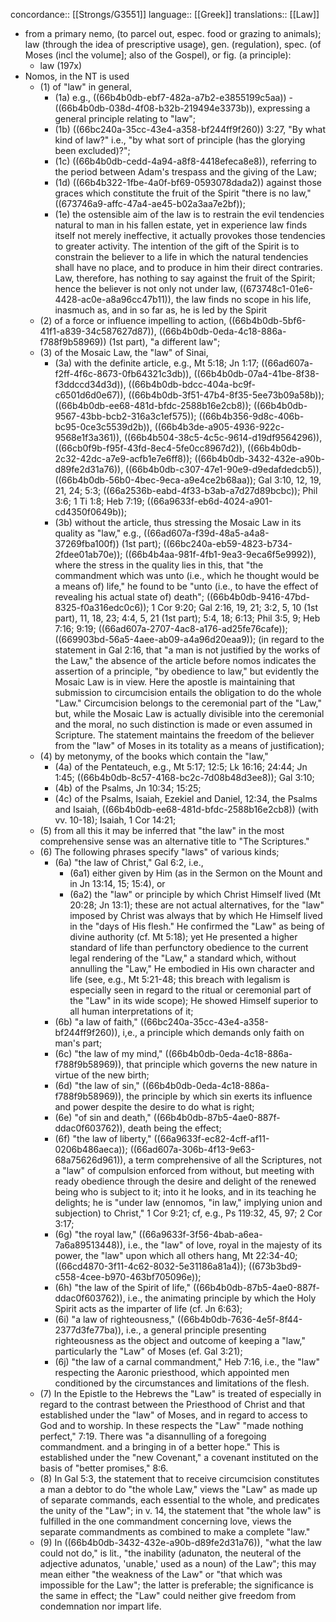 concordance:: [[Strongs/G3551]] 
language:: [[Greek]] 
translations:: [[Law]]

- from a primary nemo, (to parcel out, espec. food or grazing to animals); law (through the idea of prescriptive usage), gen. (regulation), spec. (of Moses (incl the volume]; also of the Gospel), or fig. (a principle):
	- law (197x)
- Nomos, in the NT is used
	- (1) of "law" in general,
		- (1a) e.g., ((66b4b0db-ebf7-482a-a7b2-e3855199c5aa)) - ((66b4b0db-038d-4f08-b32b-219494e3373b)), expressing a general principle relating to "law";
		- (1b) ((66bc240a-35cc-43e4-a358-bf244ff9f260)) 3:27, "By what kind of law?" i.e., "by what sort of principle (has the glorying been excluded)?";
		- (1c) ((66b4b0db-cedd-4a94-a8f8-4418efeca8e8)), referring to the period between Adam's trespass and the giving of the Law;
		- (1d) ((66b4b322-1fbe-4a0f-bf69-0593078dada2)) against those graces which constitute the fruit of the Spirit "there is no law," ((673746a9-affc-47a4-ae45-b02a3aa7e2bf));
		- (1e) the ostensible aim of the law is to restrain the evil tendencies natural to man in his fallen estate, yet in experience law finds itself not merely ineffective, it actually provokes those tendencies to greater activity. The intention of the gift of the Spirit is to constrain the believer to a life in which the natural tendencies shall have no place, and to produce in him their direct contraries. Law, therefore, has nothing to say against the fruit of the Spirit; hence the believer is not only not under law, ((673748c1-01e6-4428-ac0e-a8a96cc47b11)), the law finds no scope in his life, inasmuch as, and in so far as, he is led by the Spirit
	- (2) of a force or influence impelling to action, ((66b4b0db-5bf6-41f1-a839-34c587627d87)), ((66b4b0db-0eda-4c18-886a-f788f9b58969)) (1st part), "a different law";
	- (3) of the Mosaic Law, the "law" of Sinai,
		- (3a) with the definite article, e.g., Mt 5:18; Jn 1:17; ((66ad607a-f2ff-4f6c-8673-0fb64321c3db)), ((66b4b0db-07a4-41be-8f38-f3ddccd34d3d)), ((66b4b0db-bdcc-404a-bc9f-c6501d6d0e67)), ((66b4b0db-3f51-47b4-8f35-5ee73b09a58b)); ((66b4b0db-ee68-481d-bfdc-2588b16e2cb8)); ((66b4b0db-9567-43bb-bcb2-316a3c1ef575)); ((66b4b356-9d8c-406b-bc95-0ce3c5539d2b)), ((66b4b3de-a905-4936-922c-9568e1f3a361)), ((66b4b504-38c5-4c5c-9614-d19df9564296)), ((66cb0f9b-f95f-43fd-8ec4-5fe0cc8967d2)), ((66b4b0db-2c32-42dc-a7e9-acfb1e7e6ff8)); ((66b4b0db-3432-432e-a90b-d89fe2d31a76)), ((66b4b0db-c307-47e1-90e9-d9edafdedcb5)), ((66b4b0db-56b0-4bec-9eca-a9e4ce2b68aa)); Gal 3:10, 12, 19, 21, 24; 5:3; ((66a2536b-eabd-4f33-b3ab-a7d27d89bcbc)); Phil 3:6; 1 Ti 1:8; Heb 7:19; ((66a9633f-eb6d-4024-a901-cd4350f0649b));
		- (3b) without the article, thus stressing the Mosaic Law in its quality as "law," e.g., ((66ad607a-f39d-48a5-a4a8-37269fba100f)) (1st part); ((66bc240a-eb59-4823-b734-2fdee01ab70e)); ((66b4b4aa-981f-4fb1-9ea3-9eca6f5e9992)), where the stress in the quality lies in this, that "the commandment which was unto (i.e., which he thought would be a means of) life," he found to be "unto (i.e., to have the effect of revealing his actual state of) death"; ((66b4b0db-9416-47bd-8325-f0a316edc0c6)); 1 Cor 9:20; Gal 2:16, 19, 21; 3:2, 5, 10 (1st part), 11, 18, 23; 4:4, 5, 21 (1st part); 5:4, 18; 6:13; Phil 3:5, 9; Heb 7:16; 9:19; ((66ad607a-2707-4ac8-a176-ad25fe76cafe)); ((669903bd-56a5-4aee-ab09-a4a96d20eaa9)); (in regard to the statement in Gal 2:16, that "a man is not justified by the works of the Law," the absence of the article before nomos indicates the assertion of a principle, "by obedience to law," but evidently the Mosaic Law is in view. Here the apostle is maintaining that submission to circumcision entails the obligation to do the whole "Law." Circumcision belongs to the ceremonial part of the "Law," but, while the Mosaic Law is actually divisible into the ceremonial and the moral, no such distinction is made or even assumed in Scripture. The statement maintains the freedom of the believer from the "law" of Moses in its totality as a means of justification);
	- (4) by metonymy, of the books which contain the "law,"
		- (4a) of the Pentateuch, e.g., Mt 5:17; 12:5; Lk 16:16; 24:44; Jn 1:45; ((66b4b0db-8c57-4168-bc2c-7d08b48d3ee8)); Gal 3:10;
		- (4b) of the Psalms, Jn 10:34; 15:25;
		- (4c) of the Psalms, Isaiah, Ezekiel and Daniel, 12:34, the Psalms and Isaiah, ((66b4b0db-ee68-481d-bfdc-2588b16e2cb8)) (with vv. 10-18); Isaiah, 1 Cor 14:21;
	- (5) from all this it may be inferred that "the law" in the most comprehensive sense was an alternative title to "The Scriptures."
	- (6) The following phrases specify "laws" of various kinds;
		- (6a) "the law of Christ," Gal 6:2, i.e.,
			- (6a1) either given by Him (as in the Sermon on the Mount and in Jn 13:14, 15; 15:4), or
			- (6a2) the "law" or principle by which Christ Himself lived (Mt 20:28; Jn 13:1); these are not actual alternatives, for the "law" imposed by Christ was always that by which He Himself lived in the "days of His flesh." He confirmed the "Law" as being of divine authority (cf. Mt 5:18); yet He presented a higher standard of life than perfunctory obedience to the current legal rendering of the "Law," a standard which, without annulling the "Law," He embodied in His own character and life (see, e.g., Mt 5:21-48; this breach with legalism is especially seen in regard to the ritual or ceremonial part of the "Law" in its wide scope); He showed Himself superior to all human interpretations of it;
		- (6b) "a law of faith," ((66bc240a-35cc-43e4-a358-bf244ff9f260)), i,e., a principle which demands only faith on man's part;
		- (6c) "the law of my mind," ((66b4b0db-0eda-4c18-886a-f788f9b58969)), that principle which governs the new nature in virtue of the new birth;
		- (6d) "the law of sin," ((66b4b0db-0eda-4c18-886a-f788f9b58969)), the principle by which sin exerts its influence and power despite the desire to do what is right;
		- (6e) "of sin and death," ((66b4b0db-87b5-4ae0-887f-ddac0f603762)), death being the effect;
		- (6f) "the law of liberty," ((66a9633f-ec82-4cff-af11-0206b486aeca)); ((66ad607a-306b-4f13-9e63-68a75626d961)), a term comprehensive of all the Scriptures, not a "law" of compulsion enforced from without, but meeting with ready obedience through the desire and delight of the renewed being who is subject to it; into it he looks, and in its teaching he delights; he is "under law (ennomos, "in law," implying union and subjection) to Christ," 1 Cor 9:21; cf, e.g., Ps 119:32, 45, 97; 2 Cor 3:17;
		- (6g) "the royal law," ((66a9633f-3f56-4bab-a6ea-7a6a89513448)), i.e., the "law" of love, royal in the majesty of its power, the "law" upon which all others hang, Mt 22:34-40; ((66cd4870-3f11-4c62-8032-5e31186a81a4)); ((673b3bd9-c558-4cee-b970-463bf705096e));
		- (6h) "the law of the Spirit of life," ((66b4b0db-87b5-4ae0-887f-ddac0f603762)), i.e., the animating principle by which the Holy Spirit acts as the imparter of life (cf. Jn 6:63);
		- (6i) "a law of righteousness," ((66b4b0db-7636-4e5f-8f44-2377d3fe77ba)), i.e., a general principle presenting righteousness as the object and outcome of keeping a "law," particularly the "Law" of Moses (ef. Gal 3:21);
		- (6j) "the law of a carnal commandment," Heb 7:16, i.e., the "law" respecting the Aaronic priesthood, which appointed men conditioned by the circumstances and limitations of the flesh.
	- (7) In the Epistle to the Hebrews the "Law" is treated of especially in regard to the contrast between the Priesthood of Christ and that established under the "law" of Moses, and in regard to access to God and to worship. In these respects the "Law" "made nothing perfect," 7:19. There was "a disannulling of a foregoing commandment. and a bringing in of a better hope." This is established under the "new Covenant," a covenant instituted on the basis of "better promises," 8:6.
	- (8) In Gal 5:3, the statement that to receive circumcision constitutes a man a debtor to do "the whole Law," views the "Law" as made up of separate commands, each essential to the whole, and predicates the unity of the "Law"; in v. 14, the statement that "the whole law" is fulfilled in the one commandment concerning love, views the separate commandments as combined to make a complete "law."
	- (9) In ((66b4b0db-3432-432e-a90b-d89fe2d31a76)), "what the law could not do," is lit., "the inability (adunaton, the neuteral of the adjective adunatos, 'unable,' used as a noun) of the Law"; this may mean either "the weakness of the Law" or "that which was impossible for the Law"; the latter is preferable; the significance is the same in effect; the "Law" could neither give freedom from condemnation nor impart life.